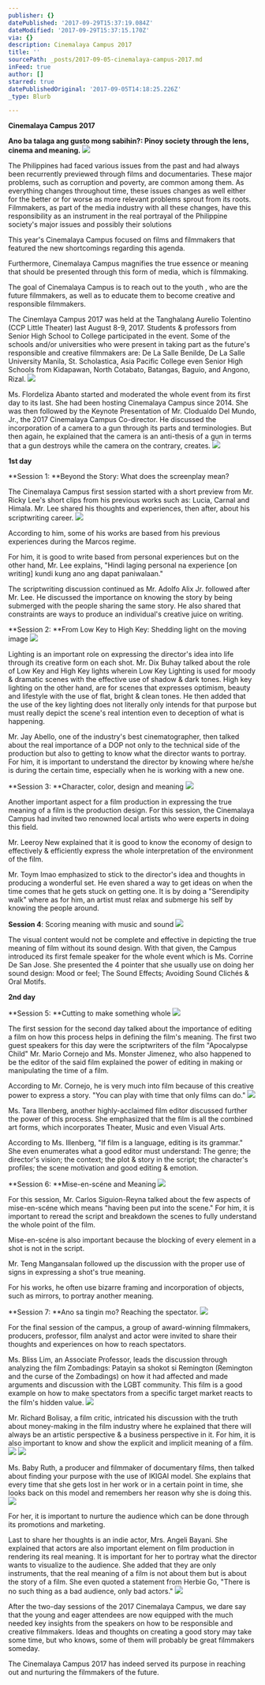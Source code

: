 ```yaml
---
publisher: {}
datePublished: '2017-09-29T15:37:19.084Z'
dateModified: '2017-09-29T15:37:15.170Z'
via: {}
description: Cinemalaya Campus 2017
title: ''
sourcePath: _posts/2017-09-05-cinemalaya-campus-2017.md
inFeed: true
author: []
starred: true
datePublishedOriginal: '2017-09-05T14:18:25.226Z'
_type: Blurb

---
```

**Cinemalaya Campus 2017**

**Ano ba talaga ang gusto mong sabihin?: Pinoy society through the lens, cinema and meaning.**
![](https://imgflo.herokuapp.com/graph/2b2431f8e7ba7b0/89a1f53e91fbffcd82b79ae83652ce1d/croprotate.jpg?cropheight=3264&cropwidth=2448&degrees=-90&input=https%3A%2F%2Fthe-grid-user-content.s3-us-west-2.amazonaws.com%2F2fdf95a8-8c0c-41d8-99ff-67e32ebdabd3.jpg&x=0&y=0)

The Philippines had faced various issues from the past and had always been recurrently previewed through films and documentaries. These major problems, such as corruption and poverty, are common among them. As everything changes throughout time, these issues changes as well either for the better or for worse as more relevant problems sprout from its roots. Filmmakers, as part of the media industry with all these changes, have this responsibility as an instrument in the real portrayal of the Philippine society's major issues and possibly their solutions

This year's Cinemalaya Campus focused on films and filmmakers that featured the new shortcomings regarding this agenda.

Furthermore, Cinemalaya Campus magnifies the true essence or meaning that should be presented through this form of media, which is filmmaking.

The goal of Cinemalaya Campus is to reach out to the youth , who are the future filmmakers, as well as to educate them to become creative and responsible filmmakers.

The Cinemlaya Campus 2017 was held at the Tanghalang Aurelio Tolentino (CCP Little Theater) last August 8-9, 2017\. Students & professors from Senior High School to College participated in the event. Some of the schools and/or universities who were present in taking part as the future's responsible and creative filmmakers are: De La Salle Benilde, De La Salle University Manila, St. Scholastica, Asia Pacific College even Senior High Schools from Kidapawan, North Cotabato, Batangas, Baguio, and Angono, Rizal.
![](https://the-grid-user-content.s3-us-west-2.amazonaws.com/4884d8e3-6829-4c28-b1bf-cb53563537c1.jpg)

Ms. Flordeliza Abanto started and moderated the whole event from its first day to its last. She had been hosting Cinemalaya Campus since 2014\. She was then followed by the Keynote Presentation of Mr. Clodualdo Del Mundo, Jr., the 2017 Cinemalaya Campus Co-director. He discussed the incorporation of a camera to a gun through its parts and terminologies. But then again, he explained that the camera is an anti-thesis of a gun in terms that a gun destroys while the camera on the contrary, creates.
![](https://the-grid-user-content.s3-us-west-2.amazonaws.com/3601782f-bb28-4ef1-bb7d-015ba458c56d.jpg)

**1st day**

**Session 1: **Beyond the Story: What does the screenplay mean?

The Cinemalaya Campus first session started with a short preview from Mr. Ricky Lee's short clips from his previous works such as: Lucia, Carnal and Himala. Mr. Lee shared his thoughts and experiences, then after, about his scriptwriting career.
![](https://the-grid-user-content.s3-us-west-2.amazonaws.com/c2a2efed-e0a0-4e94-adb4-c6060ff9be0e.jpg)

According to him, some of his works are based from his previous experiences during the Marcos regime.

For him, it is good to write based from personal experiences but on the other hand, Mr. Lee explains, "Hindi laging personal na experience \[on writing\] kundi kung ano ang dapat paniwalaan."

The scriptwriting discussion continued as Mr. Adolfo Alix Jr. followed after Mr. Lee. He discussed the importance on knowing the story by being submerged with the people sharing the same story. He also shared that constraints are ways to produce an individual's creative juice on writing.

**Session 2: **From Low Key to High Key: Shedding light on the moving image
![](https://the-grid-user-content.s3-us-west-2.amazonaws.com/19797a5e-2b36-490c-bb9d-192730f2c774.jpg)

Lighting is an important role on expressing the director's idea into life through its creative form on each shot. Mr. Dix Buhay talked about the role of Low Key and High Key lights wherein Low Key Lighting is used for moody & dramatic scenes with the effective use of shadow & dark tones. High key lighting on the other hand, are for scenes that expresses optimism, beauty and lifestyle with the use of flat, bright & clean tones. He then added that the use of the key lighting does not literally only intends for that purpose but must really depict the scene's real intention even to deception of what is happening.

Mr. Jay Abello, one of the industry's best cinematographer, then talked about the real importance of a DOP not only to the technical side of the production but also to getting to know what the director wants to portray. For him, it is important to understand the director by knowing where he/she is during the certain time, especially when he is working with a new one.

**Session 3: **Character, color, design and meaning
![](https://the-grid-user-content.s3-us-west-2.amazonaws.com/cc9a59c2-d74e-4afd-8b75-3421f0102ffc.jpg)

Another important aspect for a film production in expressing the true meaning of a film is the production design. For this session, the Cinemalaya Campus had invited two renowned local artists who were experts in doing this field.

Mr. Leeroy New explained that it is good to know the economy of design to effectively & efficiently express the whole interpretation of the environment of the film.

Mr. Toym Imao emphasized to stick to the director's idea and thoughts in producing a wonderful set. He even shared a way to get ideas on when the time comes that he gets stuck on getting one. It is by doing a "Serendipity walk" where as for him, an artist must relax and submerge his self by knowing the people around.

**Session 4**: Scoring meaning with music and sound
![](https://the-grid-user-content.s3-us-west-2.amazonaws.com/573774d1-0365-44b6-a985-db6e2ce292bf.jpg)

The visual content would not be complete and effective in depicting the true meaning of film without its sound design. With that given, the Campus introduced its first female speaker for the whole event which is Ms. Corrine De San Jose. She presented the 4 pointer that she usually use on doing her sound design: Mood or feel; The Sound Effects; Avoiding Sound Clichés & Oral Motifs.

**2nd day**

**Session 5: **Cutting to make something whole
![](https://the-grid-user-content.s3-us-west-2.amazonaws.com/87ff8c42-7368-4032-8acd-d6205ec20f4c.jpg)

The first session for the second day talked about the importance of editing a film on how this process helps in defining the film's meaning. The first two guest speakers for this day were the scriptwriters of the film "Apocalypse Child" Mr. Mario Cornejo and Ms. Monster Jimenez, who also happened to be the editor of the said film explained the power of editing in making or manipulating the time of a film.

According to Mr. Cornejo, he is very much into film because of this creative power to express a story. "You can play with time that only films can do."
![](https://the-grid-user-content.s3-us-west-2.amazonaws.com/a6c5ac66-5da5-40a1-995d-4fb3e9e706bb.jpg)

Ms. Tara Illenberg, another highly-acclaimed film editor discussed further the power of this process. She emphasized that the film is all the combined art forms, which incorporates Theater, Music and even Visual Arts.

According to Ms. Illenberg, "If film is a language, editing is its grammar." She even enumerates what a good editor must understand: The genre; the director's vision; the context; the plot & story in the script; the character's profiles; the scene motivation and good editing & emotion.

**Session 6: **Mise-en-scéne and Meaning
![](https://the-grid-user-content.s3-us-west-2.amazonaws.com/f1b06860-bc64-4f7b-9ac0-de3fac780f45.jpg)

For this session, Mr. Carlos Siguion-Reyna talked about the few aspects of mise-en-scéne which means "having been put into the scene." For him, it is important to reread the script and breakdown the scenes to fully understand the whole point of the film.

Mise-en-scéne is also important because the blocking of every element in a shot is not in the script.

Mr. Teng Mangansalan followed up the discussion with the proper use of signs in expressing a shot's true meaning.

For his works, he often use bizarre framing and incorporation of objects, such as mirrors, to portray another meaning.

**Session 7: **Ano sa tingin mo? Reaching the spectator.
![](https://the-grid-user-content.s3-us-west-2.amazonaws.com/d975d45b-6954-436b-b336-039ff62f3e7d.jpg)

For the final session of the campus, a group of award-winning filmmakers, producers, professor, film analyst and actor were invited to share their thoughts and experiences on how to reach spectators.

Ms. Bliss Lim, an Associate Professor, leads the discussion through analyzing the film Zombadings: Patayin sa shokot si Remington (Remington and the curse of the Zombadings) on how it had affected and made arguments and discussion with the LGBT community. This film is a good example on how to make spectators from a specific target market reacts to the film's hidden value.
![](https://the-grid-user-content.s3-us-west-2.amazonaws.com/d98bd617-a45a-44a8-98a4-81705ae4db8a.jpg)

Mr. Richard Bolisay, a film critic, intricated his discussion with the truth about money-making in the film industry where he explained that there will always be an artistic perspective & a business perspective in it. For him, it is also important to know and show the explicit and implicit meaning of a film.
![](https://the-grid-user-content.s3-us-west-2.amazonaws.com/7341d64b-1e48-4288-acf9-48b9340c77e2.jpg)
![](https://the-grid-user-content.s3-us-west-2.amazonaws.com/339dbbd2-0d75-4529-8bf8-e503e3bb10b7.jpg)

Ms. Baby Ruth, a producer and filmmaker of documentary films, then talked about finding your purpose with the use of IKIGAI model. She explains that every time that she gets lost in her work or in a certain point in time, she looks back on this model and remembers her reason why she is doing this.
![](https://the-grid-user-content.s3-us-west-2.amazonaws.com/ca90b76f-1c26-4e08-b1e0-c9cb6d8887db.jpg)

For her, it is important to nurture the audience which can be done through its promotions and marketing.

Last to share her thoughts is an indie actor, Mrs. Angeli Bayani. She explained that actors are also important element on film production in rendering its real meaning. It is important for her to portray what the director wants to visualize to the audience. She added that they are only instruments, that the real meaning of a film is not about them but is about the story of a film. She even quoted a statement from Herbie Go, "There is no such thing as a bad audience, only bad actors."
![](https://the-grid-user-content.s3-us-west-2.amazonaws.com/294083ec-50c8-4474-86ef-d450ec5858a9.jpg)

After the two-day sessions of the 2017 Cinemalaya Campus, we dare say that the young and eager attendees are now equipped with the much needed key insights from the speakers on how to be responsible and creative filmmakers. Ideas and thoughts on creating a good story may take some time, but who knows, some of them will probably be great filmmakers someday.

The Cinemalaya Campus 2017 has indeed served its purpose in reaching out and nurturing the filmmakers of the future.